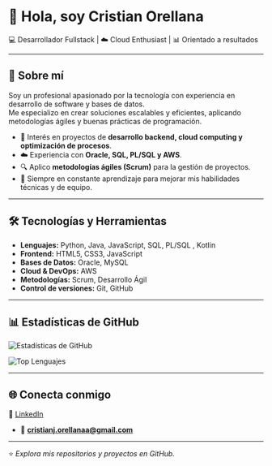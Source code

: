 # 👋 Hola, soy Cristian Orellana  

💻 Desarrollador Fullstack | ☁️ Cloud Enthusiast | 📊 Orientado a resultados  

---

## 🚀 Sobre mí  
Soy un profesional apasionado por la tecnología con experiencia en desarrollo de software y bases de datos.  
Me especializo en crear soluciones escalables y eficientes, aplicando metodologías ágiles y buenas prácticas de programación.  

- 🎯 Interés en proyectos de **desarrollo backend, cloud computing y optimización de procesos**.  
- ☁️ Experiencia con **Oracle, SQL, PL/SQL y AWS**.  
- 🔍 Aplico **metodologías ágiles (Scrum)** para la gestión de proyectos.  
- 🌱 Siempre en constante aprendizaje para mejorar mis habilidades técnicas y de equipo.  

---

## 🛠️ Tecnologías y Herramientas  

- **Lenguajes:** Python, Java, JavaScript, SQL, PL/SQL , Kotlin  
- **Frontend:** HTML5, CSS3, JavaScript  
- **Bases de Datos:** Oracle, MySQL  
- **Cloud & DevOps:** AWS  
- **Metodologías:** Scrum, Desarrollo Ágil  
- **Control de versiones:** Git, GitHub  

---

## 📊 Estadísticas de GitHub  

![Estadísticas de GitHub](https://github-readme-stats.vercel.app/api?username=Cri-orellana&show_icons=true&theme=tokyonight)

![Top Lenguajes](https://github-readme-stats.vercel.app/api/top-langs/?username=Cri-orellana&layout=compact&theme=tokyonight) 

---

## 🌐 Conecta conmigo  

💼 [LinkedIn](https://www.linkedin.com/in/cristian-orellana-a0384734b/)
- 📧 **cristianj.orellanaa@gmail.com**  

---

⭐ *Explora mis repositorios y proyectos en GitHub.*

